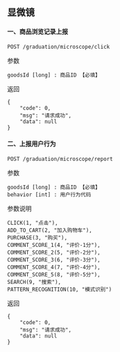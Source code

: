 ## 显微镜

#### 一、商品浏览记录上报

    POST /graduation/microscope/click
    
参数

    goodsId [long] : 商品ID 【必填】
    
返回

    {
        "code": 0,
        "msg": "请求成功",
        "data": null
    }
    
#### 二、上报用户行为

    POST /graduation/microscope/report
    
参数

    goodsId [long] : 商品ID 【必填】
    behavior [int] : 用户行为代码
    
参数说明

    CLICK(1, "点击"),
    ADD_TO_CART(2, "加入购物车"),
    PURCHASE(3, "购买"),
    COMMENT_SCORE_1(4, "评价-1分"),
    COMMENT_SCORE_2(5, "评价-2分"),
    COMMENT_SCORE_3(6, "评价-3分"),
    COMMENT_SCORE_4(7, "评价-4分"),
    COMMENT_SCORE_5(8, "评价-5分"),
    SEARCH(9, "搜索"),
    PATTERN_RECOGNITION(10, "模式识别")
    
返回

    {
        "code": 0,
        "msg": "请求成功",
        "data": null
    }